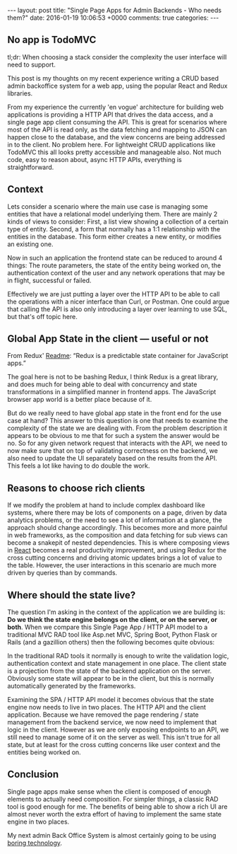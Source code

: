 --- layout: post title: "Single Page Apps for Admin Backends - Who needs them?"
date: 2016-01-19 10:06:53 +0000 comments: true categories: ---

## No app is TodoMVC

tl;dr: When choosing a stack consider the complexity the user interface will
need to support.

This post is my thoughts on my recent experience writing a CRUD based admin
backoffice system for a web app, using the popular React and Redux libraries.

From my experience the currently 'en vogue' architecture for building web
applications is providing a HTTP API that drives the data access, and a single
page app client consuming the API. This is great for scenarios where most of the
API is read only, as the data fetching and mapping to JSON can happen close to
the database, and the view concerns are being addressed in to the client. No
problem here. For lightweight CRUD applications like TodoMVC this all looks
pretty accessible and manageable also. Not much code, easy to reason about,
async HTTP APIs, everything is straightforward.

## Context

Lets consider a scenario where the main use case is managing some entities that
have a relational model underlying them. There are mainly 2 kinds of views to
consider: First, a list view showing a collection of a certain type of entity.
Second, a form that normally has a 1:1 relationship with the entities in the
database. This form either creates a new entity, or modifies an existing one.

Now in such an application the frontend state can be reduced to around 4 things:
The route parameters, the state of the entity being worked on, the
authentication context of the user and any network operations that may be in
flight, successful or failed.

Effectively we are just putting a layer over the HTTP API to be able to call the
operations with a nicer interface than Curl, or Postman. One could argue that
calling the API is also only introducing a layer over learning to use SQL, but
that's off topic here.


## Global App State in the client &mdash; useful or not

From Redux' [Readme](http://redux.js.org): &ldquo;Redux is a predictable state
container for JavaScript apps.&rdquo;

The goal here is not to be bashing Redux, I think Redux is a great library, and
does much for being able to deal with concurrency and state transformations in a
simplified manner in frontend apps.  The JavaScript browser app world is a
better place because of it. 

But do we really need to have global app state in the front end for the use case
at hand? This answer to this question is one that needs to examine the
complexity of the state we are dealing with. From the problem description it
appears to be obvious to me that for such a system the answer would be no.  So
for any given network request that interacts with the API, we need to now make
sure that on top of validating correctness on the backend, we also need to
update the UI separately based on the results from the API. This feels a lot
like having to do double the work.

## Reasons to choose rich clients

If we modify the problem at hand to include complex dashboard like systems,
where there may be lots of components on a page, driven by data analytics
problems, or the need to see a lot of information at a glance, the approach
should change accordingly. This becomes more and more painful in web frameworks,
as the composition and data fetching for sub views can become a snakepit of
nested dependencies. This is where composing views in
[React](https://facebook.github.io/react/) becomes a real productivity
improvement, and using Redux for the cross cutting concerns and driving atomic
updates brings a lot of value to the table. However, the user interactions in
this scenario are much more driven by queries than by commands.

## Where should the state live?

The question I'm asking in the context of the application we are building is:
**Do we think the state engine belongs on the client, or on the server, or
both**. When we compare this Single Page App / HTTP API model to a traditional
MVC RAD tool like Asp.net MVC, Spring Boot, Python Flask or Rails (and a
gazillion others) then the following becomes quite obvious:

In the traditional RAD tools it normally is enough to write the validation
logic, authentication context and state management in one place. The client
state is a projection from the state of the backend application on the server.
Obviously some state will appear to be in the client, but this is normally
automatically generated by the frameworks.

Examining the SPA / HTTP API model it becomes obvious that the state engine now
needs to live in two places. The HTTP API and the client application.  Because
we have removed the page rendering / state management from the backend service,
we now need to implement that logic in the client. However as we are only
exposing endpoints to an API, we still need to manage some of it on the server
as well. This isn't true for all state, but at least for the cross cutting
concerns like user context and the entities being worked on.


## Conclusion

Single page apps make sense when the client is composed of enough elements to
actually need composition. For simpler things, a classic RAD tool is good enough
for me. The benefits of being able to show a rich UI are almost never worth the
extra effort of having to implement the same state engine in two places.

My next admin Back Office System is almost certainly going to be using [boring
technology](http://mcfunley.com/choose-boring-technology).

